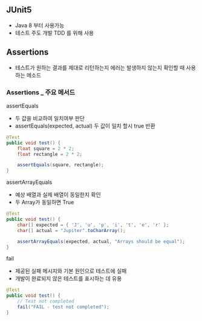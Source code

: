 ## JUnit5
- Java 8 부터 사용가능
- 테스트 주도 개발 TDD 를 위해 사용
## Assertions
- 테스트가 원하는 결과를 제대로 리턴하는지 에러는 발생하지 않는지 확인할 때 사용하는 메소드
### Assertions _ 주요 메서드
assertEquals
 - 두 값을 비교하여 일치여부 판단
 - assertEquals(expected, actual)	두 값이 일치 할시 true 반환
```java
@Test
public void test() {
    float square = 2 * 2;
    float rectangle = 2 * 2;

    assertEquals(square, rectangle);
}
```
assertArrayEquals
- 예상 배열과 실제 배열이 동일한지 확인
- 두 Array가 동일하면 True 
```java
@Test
public void test() {
    char[] expected = { 'J', 'u', 'p', 'i', 't', 'e', 'r' };
    char[] actual = "Jupiter".toCharArray();

    assertArrayEquals(expected, actual, "Arrays should be equal");
}
```
fail
- 제공된 실패 메시지와 기본 원인으로 테스트에 실패
- 개발이 완료되지 않은 테스트를 표시하는 데 유용
```java
@Test
public void test() {
    // Test not completed
    fail("FAIL - test not completed");
}
```

